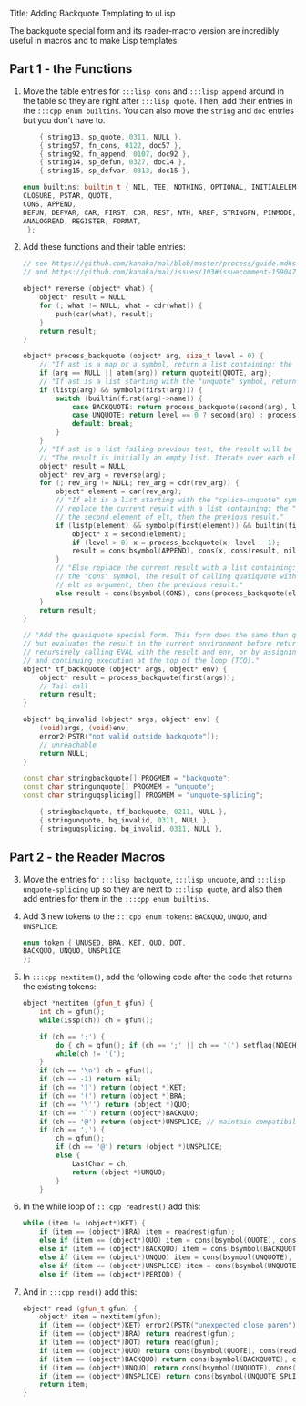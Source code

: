 Title: Adding Backquote Templating to uLisp

The backquote special form and its reader-macro version are incredibly useful in macros and to make Lisp templates.

## Part 1 - the Functions

1. Move the table entries for `:::lisp cons` and `:::lisp append` around in the table so they are right after `:::lisp quote`. Then, add their entries in the `:::cpp enum builtins`. You can also move the `string` and `doc` entries but you don't have to.

    ```{.cpp data-line="2-3"}
        { string13, sp_quote, 0311, NULL },
        { string57, fn_cons, 0122, doc57 },
        { string92, fn_append, 0107, doc92 },
        { string14, sp_defun, 0327, doc14 },
        { string15, sp_defvar, 0313, doc15 },
    ```

    ```{.cpp data-line=3}
    enum builtins: builtin_t { NIL, TEE, NOTHING, OPTIONAL, INITIALELEMENT, ELEMENTTYPE, BIT, AMPREST, LAMBDA, LET, LETSTAR,
    CLOSURE, PSTAR, QUOTE,
    CONS, APPEND,
    DEFUN, DEFVAR, CAR, FIRST, CDR, REST, NTH, AREF, STRINGFN, PINMODE, DIGITALWRITE,
    ANALOGREAD, REGISTER, FORMAT, 
     };
    ```

2. Add these functions and their table entries:

    ```cpp
    // see https://github.com/kanaka/mal/blob/master/process/guide.md#step-7-quoting
    // and https://github.com/kanaka/mal/issues/103#issuecomment-159047401

    object* reverse (object* what) {
        object* result = NULL;
        for (; what != NULL; what = cdr(what)) {
            push(car(what), result);
        }
        return result;
    }

    object* process_backquote (object* arg, size_t level = 0) {
        // "If ast is a map or a symbol, return a list containing: the "quote" symbol, then ast."
        if (arg == NULL || atom(arg)) return quoteit(QUOTE, arg);
        // "If ast is a list starting with the "unquote" symbol, return its second element."
        if (listp(arg) && symbolp(first(arg))) {
            switch (builtin(first(arg)->name)) {
                case BACKQUOTE: return process_backquote(second(arg), level + 1);
                case UNQUOTE: return level == 0 ? second(arg) : process_backquote(second(arg), level - 1);
                default: break;
            }
        }
        // "If ast is a list failing previous test, the result will be a list populated by the following process."
        // "The result is initially an empty list. Iterate over each element elt of ast in reverse order:"
        object* result = NULL;
        object* rev_arg = reverse(arg);
        for (; rev_arg != NULL; rev_arg = cdr(rev_arg)) {
            object* element = car(rev_arg);
            // "If elt is a list starting with the "splice-unquote" symbol,
            // replace the current result with a list containing: the "concat" symbol,
            // the second element of elt, then the previous result."
            if (listp(element) && symbolp(first(element)) && builtin(first(element)->name) == UNQUOTE_SPLICING) {
                object* x = second(element);
                if (level > 0) x = process_backquote(x, level - 1);
                result = cons(bsymbol(APPEND), cons(x, cons(result, nil)));
            }
            // "Else replace the current result with a list containing:
            // the "cons" symbol, the result of calling quasiquote with
            // elt as argument, then the previous result."
            else result = cons(bsymbol(CONS), cons(process_backquote(element, level), cons(result, nil)));
        }
        return result;
    }

    // "Add the quasiquote special form. This form does the same than quasiquoteexpand,
    // but evaluates the result in the current environment before returning it, either by
    // recursively calling EVAL with the result and env, or by assigning ast with the result
    // and continuing execution at the top of the loop (TCO)."
    object* tf_backquote (object* args, object* env) {
        object* result = process_backquote(first(args));
        // Tail call
        return result;
    }

    object* bq_invalid (object* args, object* env) {
        (void)args, (void)env;
        error2(PSTR("not valid outside backquote"));
        // unreachable
        return NULL;
    }
    ```

    ```cpp
    const char stringbackquote[] PROGMEM = "backquote";
    const char stringunquote[] PROGMEM = "unquote";
    const char stringuqsplicing[] PROGMEM = "unquote-splicing";
    ```

    ```cpp
        { stringbackquote, tf_backquote, 0211, NULL },
        { stringunquote, bq_invalid, 0311, NULL },
        { stringuqsplicing, bq_invalid, 0311, NULL },
    ```

## Part 2 - the Reader Macros

3. Move the entries for `:::lisp backquote`, `:::lisp unquote`, and `:::lisp unquote-splicing` up so they are next to `:::lisp quote`, and also then add entries for them in the `:::cpp enum builtins`.
4. Add 3 new tokens to the `:::cpp enum tokens`: `BACKQUO`, `UNQUO`, and `UNSPLICE`:

    ```{.cpp data-line=2}
    enum token { UNUSED, BRA, KET, QUO, DOT,
    BACKQUO, UNQUO, UNSPLICE
    };
    ```

5. In `:::cpp nextitem()`, add the following code after the code that returns the existing tokens:

    ```{.cpp data-line="14-23"}
    object *nextitem (gfun_t gfun) {
        int ch = gfun();
        while(issp(ch)) ch = gfun();

        if (ch == ';') {
            do { ch = gfun(); if (ch == ';' || ch == '(') setflag(NOECHO); }
            while(ch != '(');
        }
        if (ch == '\n') ch = gfun();
        if (ch == -1) return nil;
        if (ch == ')') return (object *)KET;
        if (ch == '(') return (object *)BRA;
        if (ch == '\'') return (object *)QUO;
        if (ch == '`') return (object*)BACKQUO;
        if (ch == '@') return (object*)UNSPLICE; // maintain compatibility with old Dave Astels code
        if (ch == ',') {
            ch = gfun();
            if (ch == '@') return (object *)UNSPLICE;
            else {
                LastChar = ch;
                return (object *)UNQUO;
            }
        }
    ```

6. In the while loop of `:::cpp readrest()` add this:

    ```{.cpp data-line="4-6"}
    while (item != (object*)KET) {
        if (item == (object*)BRA) item = readrest(gfun);
        else if (item == (object*)QUO) item = cons(bsymbol(QUOTE), cons(read(gfun), NULL));
        else if (item == (object*)BACKQUO) item = cons(bsymbol(BACKQUOTE), cons(read(gfun), NULL));
        else if (item == (object*)UNQUO) item = cons(bsymbol(UNQUOTE), cons(read(gfun), NULL));
        else if (item == (object*)UNSPLICE) item = cons(bsymbol(UNQUOTE_SPLICING), cons(read(gfun), NULL));
        else if (item == (object*)PERIOD) {
    ```

7. And in `:::cpp read()` add this:

    ```{.cpp data-line="7-9"}
    object* read (gfun_t gfun) {
        object* item = nextitem(gfun);
        if (item == (object*)KET) error2(PSTR("unexpected close paren"));
        if (item == (object*)BRA) return readrest(gfun);
        if (item == (object*)DOT) return read(gfun);
        if (item == (object*)QUO) return cons(bsymbol(QUOTE), cons(read(gfun), NULL));
        if (item == (object*)BACKQUO) return cons(bsymbol(BACKQUOTE), cons(read(gfun), NULL));
        if (item == (object*)UNQUO) return cons(bsymbol(UNQUOTE), cons(read(gfun), NULL));
        if (item == (object*)UNSPLICE) return cons(bsymbol(UNQUOTE_SPLICING), cons(read(gfun), NULL));
        return item;
    }
    ```

